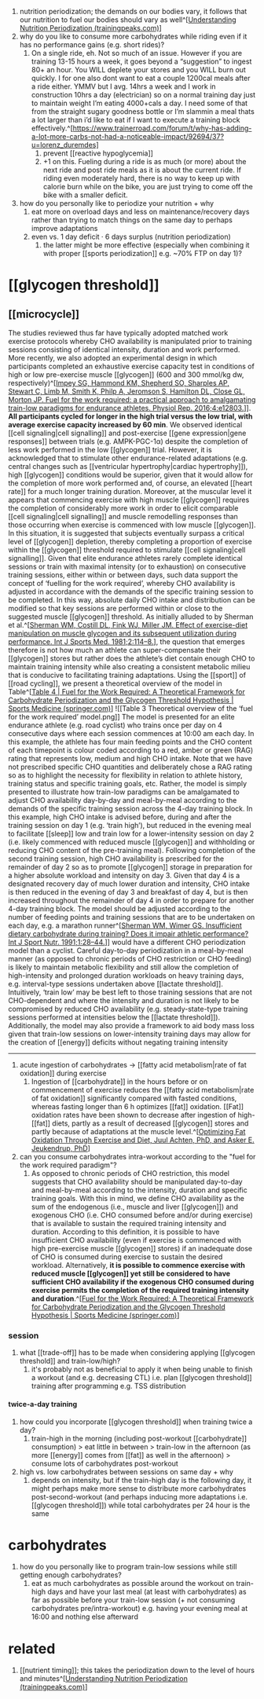 1. nutrition periodization; the demands on our bodies vary, it follows that our nutrition to fuel our bodies should vary as well^[[Understanding Nutrition Periodization (trainingpeaks.com)](https://www.trainingpeaks.com/blog/understanding-nutrition-periodization/)]
2. why do you like to consume more carbohydrates while riding even if it has no performance gains (e.g. short rides)?
	1. On a single ride, eh. Not so much of an issue. However if you are training 13-15 hours a week, it goes beyond a “suggestion” to ingest 80+ an hour. You WILL deplete your stores and you WILL burn out quickly. I for one also dont want to eat a couple 1200cal meals after a ride either. YMMV but I avg. 14hrs a week and I work in construction 10hrs a day (electrician) so on a normal training day just to maintain weight I’m eating 4000+cals a day. I need some of that from the straight sugary goodness bottle or I’m slammin a meal thats a lot larger than i’d like to eat if I want to execute a training block effectively.^[https://www.trainerroad.com/forum/t/why-has-adding-a-lot-more-carbs-not-had-a-noticeable-impact/92694/37?u=lorenz_duremdes]
		1. prevent [[reactive hypoglycemia]]
		2. +1 on this. Fueling during a ride is as much (or more) about the next ride and post ride meals as it is about the current ride. If riding even moderately hard, there is no way to keep up with calorie burn while on the bike, you are just trying to come off the bike with a smaller deficit.
3. how do you personally like to periodize your nutrition + why
	1. eat more on overload days and less on maintenance/recovery days rather than trying to match things on the same day to perhaps improve adaptations
	2. even vs. 1 day deficit · 6 days surplus (nutrition periodization)
		1. the latter might be more effective (especially when combining it with proper [[sports periodization]] e.g. ~70% FTP on day 1)?

# [[glycogen threshold]]
## [[microcycle]]
The studies reviewed thus far have typically adopted matched work exercise protocols whereby CHO availability is manipulated prior to training sessions consisting of identical intensity, duration and work performed. More recently, we also adopted an experimental design in which participants completed an exhaustive exercise capacity test in conditions of high or low pre-exercise muscle [[glycogen]] (600 and 300 mmol/kg dw, respectively)^[[Impey SG, Hammond KM, Shepherd SO, Sharples AP, Stewart C, Limb M, Smith K, Philp A, Jeromson S, Hamilton DL, Close GL, Morton JP. Fuel for the work required: a practical approach to amalgamating train-low paradigms for endurance athletes. Physiol Rep. 2016;4:e12803.](https://physoc.onlinelibrary.wiley.com/doi/full/10.14814/phy2.12803)]]. **All participants cycled for longer in the high trial versus the low trial, with average exercise capacity increased by 60 min**. We observed identical [[cell signaling|cell signalling]] and post-exercise [[gene expression|gene responses]] between trials (e.g. AMPK-PGC-1α) despite the completion of less work performed in the low [[glycogen]] trial. However, it is acknowledged that to stimulate other endurance-related adaptations (e.g. central changes such as [[ventricular hypertrophy|cardiac hypertrophy]]), high [[glycogen]] conditions would be superior, given that it would allow for the completion of more work performed and, of course, an elevated [[heart rate]] for a much longer training duration. Moreover, at the muscular level it appears that commencing exercise with high muscle [[glycogen]] requires the completion of considerably more work in order to elicit comparable [[cell signaling|cell signalling]] and muscle remodelling responses than those occurring when exercise is commenced with low muscle [[glycogen]]. In this situation, it is suggested that subjects eventually surpass a critical level of [[glycogen]] depletion, thereby completing a proportion of exercise within the [[glycogen]] threshold required to stimulate [[cell signaling|cell signalling]]. Given that elite endurance athletes rarely complete identical sessions or train with maximal intensity (or to exhaustion) on consecutive training sessions, either within or between days, such data support the concept of ‘fuelling for the work required’, whereby CHO availability is adjusted in accordance with the demands of the specific training session to be completed. In this way, absolute daily CHO intake and distribution can be modified so that key sessions are performed within or close to the suggested muscle [[glycogen]] threshold. As initially alluded to by Sherman et al.^[[Sherman WM, Costill DL, Fink WJ, Miller JM. Effect of exercise-diet manipulation on muscle glycogen and its subsequent utilization during performance. Int J Sports Med. 1981;2:114–8.](https://www.thieme-connect.de/products/ejournals/abstract/10.1055/s-2008-1034594)], the question that emerges therefore is not how much an athlete can super-compensate their [[glycogen]] stores but rather does the athlete’s diet contain enough CHO to maintain training intensity while also creating a consistent metabolic milieu that is conducive to facilitating training adaptations. Using the [[sport]] of [[road cycling]], we present a theoretical overview of the model in Table^[[Table 4 | Fuel for the Work Required: A Theoretical Framework for Carbohydrate Periodization and the Glycogen Threshold Hypothesis | Sports Medicine (springer.com)](https://link.springer.com/article/10.1007/s40279-018-0867-7/tables/4)]
![[Table 3 Theoretical overview of the ‘fuel for the work required’ model.png]]
The model is presented for an elite endurance athlete (e.g. road cyclist) who trains once per day on 4 consecutive days where each session commences at 10:00 am each day. In this example, the athlete has four main feeding points and the CHO content of each timepoint is colour coded according to a red, amber or green (RAG) rating that represents low, medium and high CHO intake. Note that we have not prescribed specific CHO quantities and deliberately chose a RAG rating so as to highlight the necessity for flexibility in relation to athlete history, training status and specific training goals, etc. Rather, the model is simply presented to illustrate how train-low paradigms can be amalgamated to adjust CHO availability day-by-day and meal-by-meal according to the demands of the specific training session across the 4-day training block. In this example, high CHO intake is advised before, during and after the training session on day 1 (e.g. ‘train high’), but reduced in the evening meal to facilitate [[sleep]] low and train low for a lower-intensity session on day 2 (i.e. likely commenced with reduced muscle [[glycogen]] and withholding or reducing CHO content of the pre-training meal). Following completion of the second training session, high CHO availability is prescribed for the remainder of day 2 so as to promote [[glycogen]] storage in preparation for a higher absolute workload and intensity on day 3. Given that day 4 is a designated recovery day of much lower duration and intensity, CHO intake is then reduced in the evening of day 3 and breakfast of day 4, but is then increased throughout the remainder of day 4 in order to prepare for another 4-day training block. The model should be adjusted according to the number of feeding points and training sessions that are to be undertaken on each day, e.g. a marathon runner^[[Sherman WM, Wimer GS. Insufficient dietary carbohydrate during training? Does it impair athletic performance? Int J Sport Nutr. 1991;1:28–44.](https://link.springer.com/article/10.1007/s40279-018-0867-7#ref-CR7)]] would have a different CHO periodization model than a cyclist. Careful day-to-day periodization in a meal-by-meal manner (as opposed to chronic periods of CHO restriction or CHO feeding) is likely to maintain metabolic flexibility and still allow the completion of high-intensity and prolonged duration workloads on heavy training days, e.g. interval-type sessions undertaken above [[lactate threshold]]. Intuitively, ‘train low’ may be best left to those training sessions that are not CHO-dependent and where the intensity and duration is not likely to be compromised by reduced CHO availability (e.g. steady-state-type training sessions performed at intensities below the [[lactate threshold]]). Additionally, the model may also provide a framework to aid body mass loss given that train-low sessions on lower-intensity training days may allow for the creation of [[energy]] deficits without negating training intensity

---
1. acute ingestion of carbohydrates → [[fatty acid metabolism|rate of fat oxidation]] during exercise
	1. Ingestion of [[carbohydrate]] in the hours before or on commencement of exercise reduces the [[fatty acid metabolism|rate of fat oxidation]] significantly compared with fasted conditions, whereas fasting longer than 6 h optimizes [[fat]] oxidation. [[Fat]] oxidation rates have been shown to decrease after ingestion of high-[[fat]] diets, partly as a result of decreased [[glycogen]] stores and partly because of adaptations at the muscle level.^[[Optimizing Fat Oxidation Through Exercise and Diet, Juul Achten, PhD, and Asker E. Jeukendrup, PhD](https://pubmed.ncbi.nlm.nih.gov/15212756/)]
2. can you consume carbohydrates intra-workout according to the "fuel for the work required paradigm"?
	1. As opposed to chronic periods of CHO restriction, this model suggests that CHO availability should be manipulated day-to-day and meal-by-meal according to the intensity, duration and specific training goals. With this in mind, we define CHO availability as the sum of the endogenous (i.e., muscle and liver [[glycogen]]) and exogenous CHO (i.e. CHO consumed before and/or during exercise) that is available to sustain the required training intensity and duration. According to this definition, it is possible to have insufficient CHO availability (even if exercise is commenced with high pre-exercise muscle [[glycogen]] stores) if an inadequate dose of CHO is consumed during exercise to sustain the desired workload. Alternatively, **it is possible to commence exercise with reduced muscle [[glycogen]] yet still be considered to have sufficient CHO availability if the exogenous CHO consumed during exercise permits the completion of the required training intensity and duration**.^[[Fuel for the Work Required: A Theoretical Framework for Carbohydrate Periodization and the Glycogen Threshold Hypothesis | Sports Medicine (springer.com)](https://link.springer.com/article/10.1007/s40279-018-0867-7)]

### session
1. what [[trade-off]] has to be made when considering applying [[glycogen threshold]] and train-low/high?
	1. it's probably not as beneficial to apply it when being unable to finish a workout (and e.g. decreasing CTL) i.e. plan [[glycogen threshold]] training after programming e.g. TSS distribution

#### twice-a-day training
1. how could you incorporate [[glycogen threshold]] when training twice a day?
	1. train-high in the morning (including post-workout [[carbohydrate]] consumption) > eat little in between > train-low in the afternoon (as more [[energy]] comes from [[fat]] as well in the afternoon) > consume lots of carbohydrates post-workout
2. high vs. low carbohydrates between sessions on same day + why
	1. depends on intensity, but if the train-high day is the following day, it might perhaps make more sense to distribute more carbohydrates post-second-workout (and perhaps inducing more adaptations i.e. [[glycogen threshold]]) while total carbohydrates per 24 hour is the same

# carbohydrates
1. how do you personally like to program train-low sessions while still getting enough carbohydrates?
	1. eat as much carbohydrates as possible around the workout on train-high days and have your last meal (at least with carbohydrates) as far as possible before your train-low session (+ not consuming carbohydrates pre/intra-workout) e.g. having your evening meal at 16:00 and nothing else afterward

# related
1. [[nutrient timing]]; this takes the periodization down to the level of hours and minutes^[[Understanding Nutrition Periodization (trainingpeaks.com)](https://www.trainingpeaks.com/blog/understanding-nutrition-periodization/)]